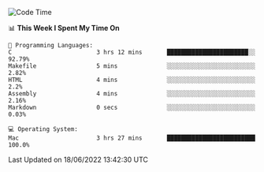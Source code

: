 
<!--START_SECTION:waka-->
![Code Time](http://img.shields.io/badge/Code%20Time-0%20secs-blue)

📊 **This Week I Spent My Time On** 

```text
💬 Programming Languages: 
C                        3 hrs 12 mins       ███████████████████████░░   92.79% 
Makefile                 5 mins              ░░░░░░░░░░░░░░░░░░░░░░░░░   2.82% 
HTML                     4 mins              ░░░░░░░░░░░░░░░░░░░░░░░░░   2.2% 
Assembly                 4 mins              ░░░░░░░░░░░░░░░░░░░░░░░░░   2.16% 
Markdown                 0 secs              ░░░░░░░░░░░░░░░░░░░░░░░░░   0.03%

💻 Operating System: 
Mac                      3 hrs 27 mins       █████████████████████████   100.0%

```


 Last Updated on 18/06/2022 13:42:30 UTC
<!--END_SECTION:waka-->
